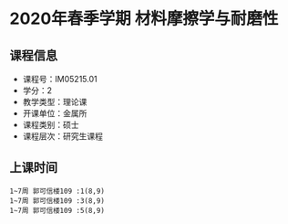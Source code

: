 # 2020年春季学期 材料摩擦学与耐磨性 






## 课程信息

- 课程号：IM05215.01
- 学分：2
- 教学类型：理论课
- 开课单位：金属所
- 课程类别：硕士
- 课程层次：研究生课程

## 上课时间

```
1~7周 郭可信楼109 :1(8,9)
1~7周 郭可信楼109 :3(8,9)
1~7周 郭可信楼109 :5(8,9)
```

